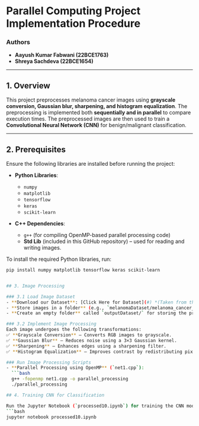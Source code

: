 # Parallel Computing Project Implementation Procedure  

### Authors  
- **Aayush Kumar Fabwani (22BCE1763)**  
- **Shreya Sachdeva (22BCE1654)**  

---

## 1. Overview  
This project preprocesses melanoma cancer images using **grayscale conversion, Gaussian blur, sharpening, and histogram equalization**. The preprocessing is implemented both **sequentially and in parallel** to compare execution times. The preprocessed images are then used to train a **Convolutional Neural Network (CNN)** for benign/malignant classification.  

---

## 2. Prerequisites  
Ensure the following libraries are installed before running the project:  

- **Python Libraries**:  
  - `numpy`  
  - `matplotlib`  
  - `tensorflow`  
  - `keras`  
  - `scikit-learn`  

- **C++ Dependencies**:  
  - `g++` (for compiling OpenMP-based parallel processing code)  
  - **Std Lib** (included in this GitHub repository) – used for reading and writing images.  

To install the required Python libraries, run:  
```bash
pip install numpy matplotlib tensorflow keras scikit-learn


## 3. Image Processing  

### 3.1 Load Image Dataset  
- **Download our Dataset**: [Click Here for Dataset](#) *(Taken from the ISIC Dataset)*  
- **Store images in a folder** (e.g., `melanomaDataset/melanoma_cancer_dataset/`).  
- **Create an empty folder** called `outputDataset/` for storing the processed images.  

### 3.2 Implement Image Processing  
Each image undergoes the following transformations:  
✅ **Grayscale Conversion** – Converts RGB images to grayscale.  
✅ **Gaussian Blur** – Reduces noise using a 3×3 Gaussian kernel.  
✅ **Sharpening** – Enhances edges using a sharpening filter.  
✅ **Histogram Equalization** – Improves contrast by redistributing pixel intensities.  

### Run Image Processing Scripts  
- **Parallel Processing using OpenMP** (`net1.cpp`):  
  ```bash
  g++ -fopenmp net1.cpp -o parallel_processing
  ./parallel_processing

## 4. Training CNN for Classification  

Run the Jupyter Notebook (`processed10.ipynb`) for training the CNN model:  
```bash
jupyter notebook processed10.ipynb
